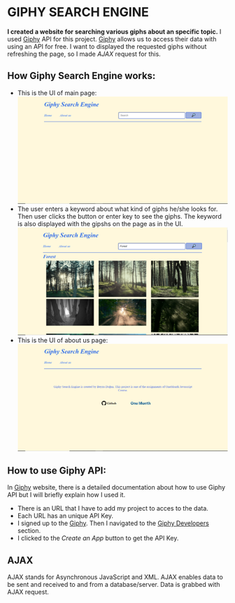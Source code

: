 # GIPHY SEARCH ENGINE

**I created a website for searching various giphs about an specific topic.** 
I used [Giphy](giphy.com) API for this project. [Giphy](giphy.com) allows us to access their data with using an API for free.
I want to displayed the requested giphs without refreshing the page, so I made *AJAX* request for this. 

## How Giphy Search Engine works:
- This is the UI of main page: 
![Main Page UI](assets/interface/mainPage.PNG)
- The user enters a keyword about what kind of giphs he/she looks for. Then user clicks the button or enter key to see the giphs. The keyword is also displayed with the gipshs on the page as in the UI.
![Search result](assets/interface/searchResult.PNG)
- This is the UI of about us page:
![About Us Page](assets/interface/aboutUs.PNG)

## How to use Giphy API:
In [Giphy](giphy.com) website, there is a detailed documentation about how to use Giphy API but I will briefly explain how I used it.
- There is an URL that I have to add my project to acces to the data. 
- Each URL has an unique API Key.
- I signed up to the [Giphy](giphy.com). Then I navigated to the [Giphy Developers](developers.giphy.com/docs/) section.
- I clicked to the *Create an App* button to get the API Key.

## AJAX
AJAX stands for Asynchronous JavaScript and XML. AJAX enables data to be sent and received to and from a database/server.
Data is grabbed with AJAX request.


